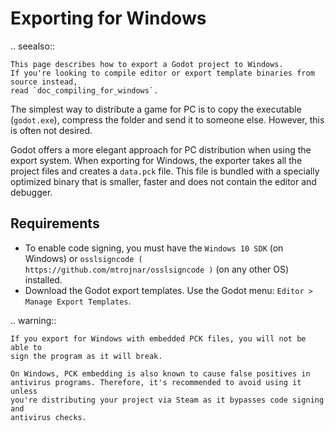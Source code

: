 

Exporting for Windows
=====================

.. seealso::

    This page describes how to export a Godot project to Windows.
    If you're looking to compile editor or export template binaries from source instead,
    read `doc_compiling_for_windows`.

The simplest way to distribute a game for PC is to copy the executable
(`godot.exe`), compress the folder and send it to someone else. However, this
is often not desired.

Godot offers a more elegant approach for PC distribution when using the export
system. When exporting for Windows, the exporter takes all the project files and
creates a `data.pck` file. This file is bundled with a specially optimized
binary that is smaller, faster and does not contain the editor and debugger.

Requirements
------------

-  To enable code signing, you must have the `Windows 10 SDK` (on Windows) or `osslsigncode ( https://github.com/mtrojnar/osslsigncode )` (on any other OS) installed.
-  Download the Godot export templates. Use the Godot menu: `Editor > Manage Export Templates`.

.. warning::

    If you export for Windows with embedded PCK files, you will not be able to
    sign the program as it will break.

    On Windows, PCK embedding is also known to cause false positives in
    antivirus programs. Therefore, it's recommended to avoid using it unless
    you're distributing your project via Steam as it bypasses code signing and
    antivirus checks.
